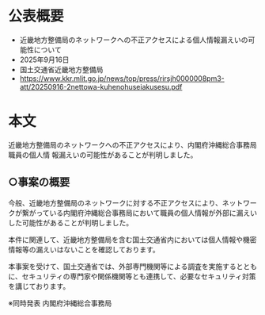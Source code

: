 # 公表概要
- 近畿地方整備局のネットワークへの不正アクセスによる個人情報漏えいの可能性について
- 2025年9月16日
- 国土交通省近畿地方整備局
- https://www.kkr.mlit.go.jp/news/top/press/rirsjh0000008pm3-att/20250916-2nettowa-kuhenohuseiakusesu.pdf

# 本文
近畿地方整備局のネットワークへの不正アクセスにより、内閣府沖縄総合事務局職員の個人情
報漏えいの可能性があることが判明しました。

## ○事案の概要
今般、近畿地方整備局のネットワークに対する不正アクセスにより、ネットワークが繋がっている内閣府沖縄総合事務局において職員の個人情報が外部に漏えいした可能性があることが判明しました。

本件に関連して、近畿地方整備局を含む国土交通省内においては個人情報や機密情報等の漏えいはないことを確認しております。

本事案を受けて、国土交通省では、外部専門機関等による調査を実施するとともに、セキュリティの専門家や関係機関等とも連携して、必要なセキュリティ対策を講じております。

※同時発表 内閣府沖縄総合事務局
